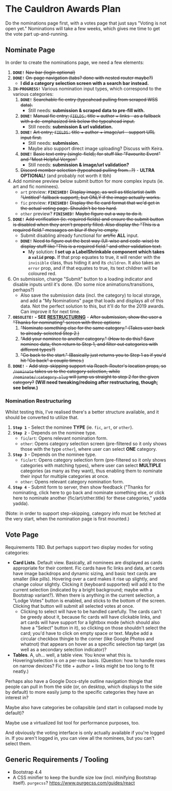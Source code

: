 # The Cauldron Awards Plan

Do the nominations page first, with a votes page that just says "Voting is not open yet." Nominations will take a few weeks, which gives me time to get the vote part up-and-running.

## Nominate Page

In order to create the nominations page, we need a few elements:

1. **`DONE!`** ~~Nav bar (login optional)~~
2. **`DONE!`** ~~On-page navigation (tabs? done with nested router maybe?)~~
   - **I did a category selection screen with a search bar instead.**
3. **`IN-PROGRESS!`** Various nomination input types, which correspond to the various categories:
   1. **`DONE!`** ~~Searchable fic entry (typeahead pulling from scraped WSS data).~~
      - Still needs: **submission & scraped data to pre-fill with.**
   2. **`DONE!`** ~~Manual fic entry; `FIELDS:` title + author + links - as a fallback with a de-emphasized link below the typeahead input.~~
      - Still needs: **submission & url validation.**
   3. **`DONE!`** ~~Art entry; `FIELDS:` title + author + image/url - support URL input first.~~
      - Still needs: **submission.**
      - Maybe also support direct image uploading? Discuss with Keira.
   4. **`DONE!`** ~~Basic text entry (single-field); for stuff like "Favourite Event" and "Most Helpful Vergen"~~
      - Still needs: **submission & image/url validation?**
   5. ~~Discord member selection (typeahead pulling from...?)~~ - **ULTRA OPTIONAL!** (and probably not worth it tbh)
4. Add nominee preview below submit button for more complex inputs (ie. art and fic nominees).
   - `art` preview: **`FINISHED!`** ~~Display image, as well as title/artist (with "Untitled" fallback support), but ONLY if the image actually works.~~
   - `fic` preview: **`FINISHED!`** ~~Display the fic card format that we'd get in the actual voting page. Shouldn't be too hard.~~
   - `other` preview? **`FINISHED!`** ~~Maybe figure out a way to do it.~~
5. **`DONE!`** ~~Add verification (ie. required fields) and ensure the submit button is disabled when they aren't properly filled. Also display the "This is a required field." messages on blur if they're empty.~~
   - Submit disabling already functional for ~~art/fic~~ **ALL** input.
   - **`DONE!`** ~~Need to figure out the best way (UI-wise and code-wise) to display stuff like "This is a required field." and other validation text.~~
     - My solution: **I set up a LabelShrinkable component which takes a `valid` prop.** If that prop equates to true, it will render with the `invisible` class, thus hiding it and its `children`. It also takes an `error` prop, and if that equates to true, its text children will be coloured red.
6. On submission, change "Submit" button to a loading indicator and disable inputs until it's done. (Do some nice animations/transitions, perhaps?)
   - Also save the submission data (incl. the category) to local storage, and add a "My Nominations" page that loads and displays all of this data. Not the perfect solution to this, but it'll do for the 2019 awards. Can improve it for next time.
7. **`OBSOLETE!` - SEE [RESTRUCTURING](#nomination-restructuring)** - ~~After submission, show the user a "Thanks for nominating" screen with three options:~~
   1. ~~"Nominate something else for the same category." (Takes user back to already-selected Step 2.)~~
   2. ~~"Add your nominee to another category." (How to do this? Save nominee data, then return to Step 1, and filter out categories with different types?)~~
   3. ~~"Go back to the start." (Basically just returns you to Step 1 as if you'd hit "Go back" a couple times.)~~
8. **`DONE!`** - ~~Add step-skipping support via Reach-Router's location props, so `/nominate` takes us to the category selection, while `/nominate/:category-slug` will jump us straight to step 2 for the given category?~~ **(Will need tweaking/redoing after restructuring, though; see below.)**

### Nomination Restructuring

Whilst testing this, I've realised there's a better structure available, and it should be converted to utilize that.

1. **`Step 1`** - Select the nominee **TYPE** (ie. `fic`, `art`, or `other`).
2. **`Step 2`** - Depends on the nominee type.
   - `fic`/`art`: Opens relevant nomination form.
   - `other`: Opens category selection screen (pre-filtered so it only shows those with the type `other`), where user can select **ONE** category.
3. **`Step 3`** - Depends on the nominee type.
   - `fic`/`art`: Opens category selection form (pre-filtered so it only shows categories with matching types), where user can select **MULTIPLE** categories (as many as they want), thus enabling them to nominate their input for multiple categories at once.
   - `other`: Opens relevant category nomination form.
4. **`Step 4`** - Submit form to server, then show feedback ("Thanks for nominating, click here to go back and nominate something else, or click here to nominate another {fic/art/other.title} for these categories," yadda yadda).

(Note: in order to support step-skipping, category info must be fetched at the very start, when the nomination page is first mounted.)

## Vote Page

Requirements TBD. But perhaps support two display modes for voting categories:

- **Card Lists**. Default view. Basically, all nominees are displayed as cards appropriate for their content. Fic cards have fic links and data, art cards have image backdrops and dynamic sizing, and basic text cards are smaller (like pills). Hovering over a card makes it rise up slightly, and change colour slightly. Clicking it (keyboard supported) will add it to the current selection (indicated by a bright background; maybe with a Bootstrap variant?). When there is anything in the current selection, a "Lodge Votes" button is enabled, and sticks to the bottom of the screen. Clicking that button will submit all selected votes at once.
  - Clicking to select will have to be handled carefully. The cards can't be greedy about it, because fic cards will have clickable links, and art cards will have support for a lightbox mode (which should also have a "Select" button in it), so clicking on those shouldn't select the card; you'd have to click on empty space or text. Maybe add a circular checkbox thingie to the corner (like Google Photos and whatnot) that appears on hover as a specific selection tap target (as well as a secondary selection indicator)?
- **Tables**. A, uh... well, a table view. You know what this is. Hovering/selection is on a per-row basis. (Question: how to handle rows on narrow devices? Fic title + author + links might be too long to fit neatly.)

Perhaps also have a Google Docs-style outline navigation thingie that people can pull in from the side (or, on desktop, which displays to the side by default) to more easily jump to the specific categories they have an interest in?

Maybe also have categories be collapsible (and start in collapsed mode by default)?

Maybe use a virtualized list tool for performance purposes, too.

And obviously the voting interface is only actually available if you're logged in. If you aren't logged in, you can view all the nominees, but you can't select them.

## Generic Requirements / Tooling

- Bootstrap 4.4
- A CSS minifier to keep the bundle size low (incl. minifying Bootstrap itself). `purgecss`? https://www.purgecss.com/guides/react
